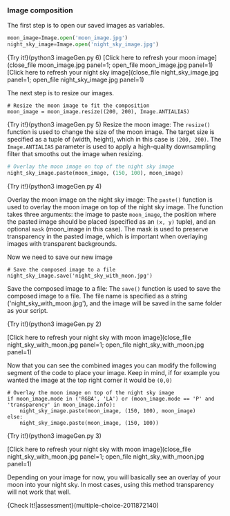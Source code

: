### Image composition 
The first step is to  open our saved images as variables. 
```python
moon_image=Image.open('moon_image.jpg')
night_sky_image=Image.open('night_sky_image.jpg')
```
{Try it!}(python3 imageGen.py 6)
[Click here to refresh your moon image](close_file moon_image.jpg panel=1; open_file moon_image.jpg panel=1)
[Click here to refresh your night sky image](close_file night_sky_image.jpg panel=1; open_file night_sky_image.jpg panel=1)

The next step is to resize our images. 
```
# Resize the moon image to fit the composition
moon_image = moon_image.resize((200, 200), Image.ANTIALIAS)
```
{Try it!}(python3 imageGen.py 5)
Resize the moon image: The `resize()` function is used to change the size of the moon image. The target size is specified as a tuple of (width, height), which in this case is `(200, 200)`. The `Image.ANTIALIAS` parameter is used to apply a high-quality downsampling filter that smooths out the image when resizing.

```python
# Overlay the moon image on top of the night sky image
night_sky_image.paste(moon_image, (150, 100), moon_image)
```
{Try it!}(python3 imageGen.py 4)

Overlay the moon image on the night sky image: The `paste()` function is used to overlay the moon image on top of the night sky image. The function takes three arguments: the image to paste `moon_image`, the position where the pasted image should be placed (specified as an `(x, y)` tuple), and an optional `mask` (moon_image in this case). The mask is used to preserve transparency in the pasted image, which is important when overlaying images with transparent backgrounds.


Now we need to save our new image
```
# Save the composed image to a file
night_sky_image.save('night_sky_with_moon.jpg')
```
Save the composed image to a file: The `save()` function is used to save the composed image to a file. The file name is specified as a string ('night_sky_with_moon.jpg'), and the image will be saved in the same folder as your script.

{Try it!}(python3 imageGen.py 2)

[Click here to refresh your night sky with moon image](close_file night_sky_with_moon.jpg panel=1; open_file night_sky_with_moon.jpg panel=1)

Now that you can see the combined images you can modify the following segment of the code to place your image. Keep in mind, if for example you wanted the image at the top right corner it would be `(0,0)`
```
# Overlay the moon image on top of the night sky image
if moon_image.mode in ('RGBA', 'LA') or (moon_image.mode == 'P' and 'transparency' in moon_image.info):
    night_sky_image.paste(moon_image, (150, 100), moon_image)
else:
    night_sky_image.paste(moon_image, (150, 100))
```
{Try it!}(python3 imageGen.py 3)

[Click here to refresh your night sky with moon image](close_file night_sky_with_moon.jpg panel=1; open_file night_sky_with_moon.jpg panel=1)

Depending on your image for now, you will basically see an overlay of your moon into your night sky. In most cases, using this method transparency will not work that well. 

{Check It!|assessment}(multiple-choice-2011872140)

